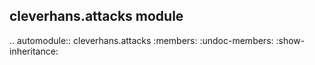 cleverhans\.attacks module
--------------------------

.. automodule:: cleverhans.attacks
    :members:
    :undoc-members:
    :show-inheritance:
